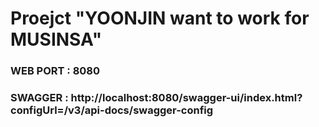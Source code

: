 # Proejct "YOONJIN want to work for MUSINSA" 
 
### WEB PORT : 8080
### SWAGGER  : http://localhost:8080/swagger-ui/index.html?configUrl=/v3/api-docs/swagger-config
